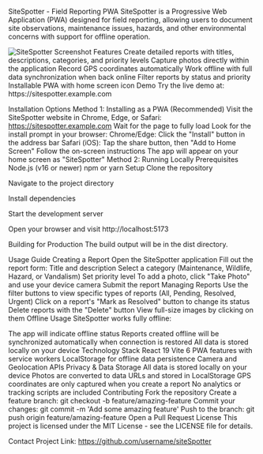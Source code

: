 SiteSpotter - Field Reporting PWA
SiteSpotter is a Progressive Web Application (PWA) designed for field reporting, allowing users to document site observations, maintenance issues, hazards, and other environmental concerns with support for offline operation.

<img alt="SiteSpotter Screenshot" src="https://example.com/screenshots/siteSpotter.png">
Features
Create detailed reports with titles, descriptions, categories, and priority levels
Capture photos directly within the application
Record GPS coordinates automatically
Work offline with full data synchronization when back online
Filter reports by status and priority
Installable PWA with home screen icon
Demo
Try the live demo at: https://sitespotter.example.com

Installation Options
Method 1: Installing as a PWA (Recommended)
Visit the SiteSpotter website in Chrome, Edge, or Safari: https://sitespotter.example.com
Wait for the page to fully load
Look for the install prompt in your browser:
Chrome/Edge: Click the "Install" button in the address bar
Safari (iOS): Tap the share button, then "Add to Home Screen"
Follow the on-screen instructions
The app will appear on your home screen as "SiteSpotter"
Method 2: Running Locally
Prerequisites
Node.js (v16 or newer)
npm or yarn
Setup
Clone the repository

Navigate to the project directory

Install dependencies

Start the development server

Open your browser and visit http://localhost:5173

Building for Production
The build output will be in the dist directory.

Usage Guide
Creating a Report
Open the SiteSpotter application
Fill out the report form:
Title and description
Select a category (Maintenance, Wildlife, Hazard, or Vandalism)
Set priority level
To add a photo, click "Take Photo" and use your device camera
Submit the report
Managing Reports
Use the filter buttons to view specific types of reports (All, Pending, Resolved, Urgent)
Click on a report's "Mark as Resolved" button to change its status
Delete reports with the "Delete" button
View full-size images by clicking on them
Offline Usage
SiteSpotter works fully offline:

The app will indicate offline status
Reports created offline will be synchronized automatically when connection is restored
All data is stored locally on your device
Technology Stack
React 19
Vite 6
PWA features with service workers
LocalStorage for offline data persistence
Camera and Geolocation APIs
Privacy & Data Storage
All data is stored locally on your device
Photos are converted to data URLs and stored in LocalStorage
GPS coordinates are only captured when you create a report
No analytics or tracking scripts are included
Contributing
Fork the repository
Create a feature branch: git checkout -b feature/amazing-feature
Commit your changes: git commit -m 'Add some amazing feature'
Push to the branch: git push origin feature/amazing-feature
Open a Pull Request
License
This project is licensed under the MIT License - see the LICENSE file for details.

Contact
Project Link: https://github.com/username/siteSpotter